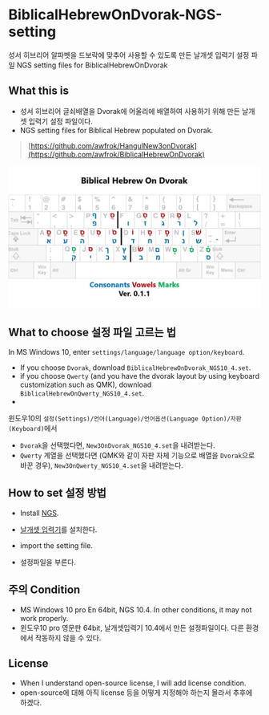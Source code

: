 # BiblicalHebrewOnDvorak-NGS-setting
성서 히브리어 알파벳을 드보락에 맞추어 사용할 수 있도록 만든 날개셋 입력기 설정 파일 
NGS setting files for BiblicalHebrewOnDvorak


 ## What this is

- 성서 히브리어 글쇠배열을 Dvorak에 어울리에 배열하여 사용하기 위해 만든 날개셋 입력기 설정 파일이다.
- NGS setting files for Biblical Hebrew populated on Dvorak.

> [https://github.com/awfrok/HangulNew3onDvorak](https://github.com/awfrok/BiblicalHebrewOnDvorak)


![](https://github.com/awfrok/BiblicalHebrewOnDvorak/blob/main/BiblicalHebrewOnDvorak_0.1.1.jpg?raw=true)


## What to choose 설정 파일 고르는 법

In MS Windows 10, enter `settings/language/language option/keyboard`.
- If you choose `Dvorak`, download `BiblicalHebrewOnDvorak_NGS10_4.set`.
- if you choose `Qwerty` (and you have the dvorak layout by using keyboard customization such as QMK), download `BiblicalHebrewOnQwerty_NGS10_4.set`.
- 
윈도우10의 `설정(Settings)/언어(Language)/언어옵션(Language Option)/자판(Keyboard)`에서
- `Dvorak`을 선택했다면, `New3OnDvorak_NGS10_4.set`을 내려받는다. 
- `Qwerty` 계열을 선택했다면 (QMK와 같이 자판 자체 기능으로 배열을 `Dvorak`으로 바꾼 경우), `New3OnQwerty_NGS10_4.set`을 내려받는다.
 
## How to set 설정 방법
- Install [NGS](http://moogi.new21.org/ngs_download.htm).
- [날개셋 입력기](http://moogi.new21.org/ngs_download.htm)를 설치한다.

- import the setting file.
- 설정파일을 부른다.



## 주의 Condition
- MS Windows 10 pro En 64bit, NGS 10.4. In other conditions, it may not work properly.
- 윈도우10 pro 영문판 64bit, 날개셋입력기 10.4에서 만든 설정파일이다. 다른 환경에서 작동하지 않을 수 있다.

## License
- When I understand open-source license, I will add license condition.
- open-source에 대해 아직 license 등을 어떻게 지정해야 하는지 몰라서 추후에 하겠다.

